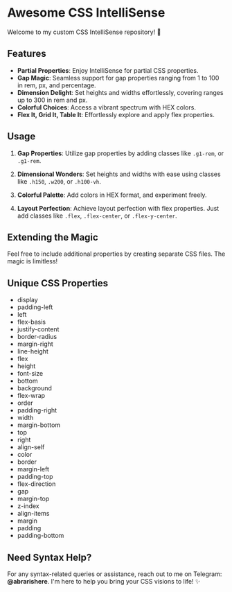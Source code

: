 # Awesome CSS IntelliSense

Welcome to my custom CSS IntelliSense repository! 🚀

## Features

- **Partial Properties**: Enjoy IntelliSense for partial CSS properties.
- **Gap Magic**: Seamless support for gap properties ranging from 1 to 100 in rem, px, and percentage.
- **Dimension Delight**: Set heights and widths effortlessly, covering ranges up to 300 in rem and px. 
- **Colorful Choices**: Access a vibrant spectrum with HEX colors.
- **Flex It, Grid It, Table It**: Effortlessly explore and apply flex properties.

## Usage

1. **Gap Properties**: Utilize gap properties by adding classes like `.g1-rem`, or `.g1-rem`.

2. **Dimensional Wonders**: Set heights and widths with ease using classes like `.h150`, `.w200`, or `.h100-vh`.

3. **Colorful Palette**: Add colors in HEX format, and experiment freely.

4. **Layout Perfection**: Achieve layout perfection with flex properties. Just add classes like `.flex`, `.flex-center`, or `.flex-y-center`.

## Extending the Magic

Feel free to include additional properties by creating separate CSS files. The magic is limitless!

## Unique CSS Properties

- display
- padding-left
- left
- flex-basis
- justify-content
- border-radius
- margin-right
- line-height
- flex
- height
- font-size
- bottom
- background
- flex-wrap
- order
- padding-right
- width
- margin-bottom
- top
- right
- align-self
- color
- border
- margin-left
- padding-top
- flex-direction
- gap
- margin-top
- z-index
- align-items
- margin
- padding
- padding-bottom

## Need Syntax Help?

For any syntax-related queries or assistance, reach out to me on Telegram: **@abrarishere**. I'm here to help you bring your CSS visions to life! ✨
